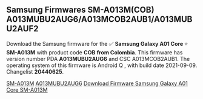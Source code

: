 <h2>Samsung Firmwares SM-A013M(COB) A013MUBU2AUG6/A013MCOB2AUB1/A013MUBU2AUF2</h2>
Download the Samsung firmware for the ✅ <strong>Samsung Galaxy A01 Core </strong> ⭐ <strong>SM-A013M</strong> with product code <strong>COB</strong> <strong> from Colombia</strong>. This firmware has version number PDA <strong>A013MUBU2AUG6</strong> and CSC A013MCOB2AUB1. The operating system of this firmware is Android Q , with build date 2021-09-09. Changelist <strong>20440625</strong>.


[SM-A013M](https://samfirm.shop/samsung/model/SM-A013M)
[A013MUBU2AUG6](https://samfirm.shop/samsung/pda/A013MUBU2AUG6)
[Download Firmware Samsung Galaxy A01 Core SM-A013M](https://samfirm.shop/samsung/firmware/455926)
